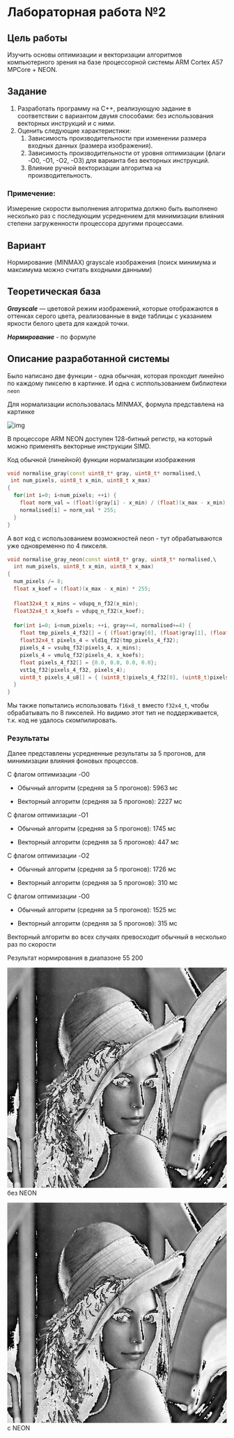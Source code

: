 # Лабораторная работа №2

## Цель работы

Изучить основы оптимизации и векторизации алгоритмов компьютерного зрения на базе процессорной системы ARM Cortex A57 MPCore + NEON. 

## Задание 

1.  Разработать программу на C++, реализующую задание в соответствии с 
вариантом двумя способами: без использования векторных 
инструкций и с ними.  
2.  Оценить следующие характеристики: 
    1. Зависимость производительности при изменении размера входных данных (размера изображения). 
    2. Зависимость производительности от уровня оптимизации (флаги -O0, -O1, -O2, -O3) для варианта без векторных инструкций. 
    3. Влияние ручной векторизации алгоритма на производительность. 

### Примечение:

Измерение скорости выполнения алгоритма должно быть выполнено 
несколько раз с последующим усреднением для минимизации влияния 
степени загруженности процессора другими процессами.

## Вариант

Нормирование (MINMAX) grayscale изображения (поиск минимума и максимума можно считать входными данными)

## Теоретическая база 

***Grayscale*** — цветовой режим изображений, которые отображаются в оттенках серого цвета, реализованные в виде таблицы с указанием яркости белого цвета для каждой точки.

***Нормирование*** - по формуле

## Описание разработанной системы

Было написано две функции - одна обычная, которая проходит линейно по каждому пикселю в картинке. И одна с исппользованием библиотеки `neon`

Для нормализации использовалась MINMAX, формула представлена на картинке

![img](https://www.oreilly.com/api/v2/epubs/9781788627306/files/assets/ffb3ac78-fd6f-4340-aa92-cde8ae0322d6.png)

В процессоре ARM NEON доступен 128-битный регистр, на который можно применять векторные инструкции SIMD.





Код обычной (линейной) функции нормализации изображения

```c++
void normalise_gray(const uint8_t* gray, uint8_t* normalised,\
 int num_pixels, uint8_t x_min, uint8_t x_max)
{
  for(int i=0; i<num_pixels; ++i) {
    float norm_val = (float)(gray[i] - x_min) / (float)(x_max - x_min);
    normalised[i] = norm_val * 255;
  }
}
```



А вот код с использованием возможностей neon - тут обрабатываются уже одновременно по 4 пикселя.

```c++
void normalise_gray_neon(const uint8_t* gray, uint8_t* normalised,\
  int num_pixels, uint8_t x_min, uint8_t x_max)
{
  num_pixels /= 8;
  float x_koef = (float)(x_max - x_min) * 255;

  float32x4_t x_mins = vdupq_n_f32(x_min);
  float32x4_t x_koefs = vdupq_n_f32(x_koef);

  for(int i=0; i<num_pixels; ++i, gray+=4, normalised+=4) {
    float tmp_pixels_4_f32[] = { (float)gray[0], (float)gray[1], (float)gray[2], (float)gray[3] };
    float32x4_t pixels_4 = vld1q_f32(tmp_pixels_4_f32);
    pixels_4 = vsubq_f32(pixels_4, x_mins);
    pixels_4 = vmulq_f32(pixels_4, x_koefs);
    float pixels_4_f32[] = {0.0, 0.0, 0.0, 0.0};
    vst1q_f32(pixels_4_f32, pixels_4);
    uint8_t pixels_4_u8[] = { (uint8_t)pixels_4_f32[0], (uint8_t)pixels_4_f32[1], (uint8_t)pixels_4_f32[2], (uint8_t)pixels_4_f32[3] };
  }
}
```

Мы также попытались использовать `f16x8_t` вместо `f32x4_t`, чтобы обрабатывать по 8 пикселей. Но видимо этот тип не поддерживается, т.к. код не удалось скомпилировать.



### Результаты

Далее представлены усредненные результаты за 5 прогонов, для минимизации влияния фоновых процессов.

С флагом оптимизации -O0

- Обычный алгоритм (средняя за 5 прогонов): 5963 мс

- Векторный алгоритм (средняя за 5 прогонов): 2227 мс



С флагом оптимизации -O1

- Обычный алгоритм (средняя за 5 прогонов): 1745 мс

- Векторный алгоритм (средняя за 5 прогонов): 447 мс



С флагом оптимизации -O2

- Обычный алгоритм (средняя за 5 прогонов): 1726 мс

- Векторный алгоритм (средняя за 5 прогонов): 310 мс



С флагом оптимизации -O0

- Обычный алгоритм (средняя за 5 прогонов): 1525 мс

- Векторный алгоритм (средняя за 5 прогонов): 315 мс



Векторный алгоритм во всех случаях превосходит обычный в несколько раз по скорости

Результат нормирования в диапазоне 55 200

![Нативное нормирование](../lab2/img/normalised_image.png) 
без NEON

![с NEON](../lab2/img/normalised_neon_image.png)
с NEON
